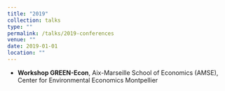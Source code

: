 ```yaml
---
title: "2019"
collection: talks
type: ""
permalink: /talks/2019-conferences
venue: ""
date: 2019-01-01
location: ""
---
```


* **Workshop GREEN-Econ**, Aix-Marseille School of Economics (AMSE), Center for Environmental Economics Montpellier
